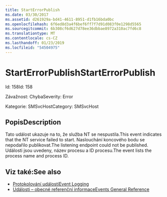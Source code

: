 ```yaml
---
title: StartErrorPublish
ms.date: 03/30/2017
ms.assetid: d261929a-bd41-4611-8951-d1fb16bda0bc
ms.openlocfilehash: 6f6ed8d3a4f6bef6ff7f7d91d083f0e1298d5565
ms.sourcegitcommit: 6b308cf6d627d78ee36dbbae8972a310ac7fd6c8
ms.translationtype: MT
ms.contentlocale: cs-CZ
ms.lasthandoff: 01/23/2019
ms.locfileid: "54504975"
---
```

# <a name="starterrorpublish"></a><span data-ttu-id="c455c-102">StartErrorPublish</span><span class="sxs-lookup"><span data-stu-id="c455c-102">StartErrorPublish</span></span>
<span data-ttu-id="c455c-103">Id: 158</span><span class="sxs-lookup"><span data-stu-id="c455c-103">Id: 158</span></span>  
  
 <span data-ttu-id="c455c-104">Závažnost: Chyba</span><span class="sxs-lookup"><span data-stu-id="c455c-104">Severity: Error</span></span>  
  
 <span data-ttu-id="c455c-105">Kategorie: SMSvcHost</span><span class="sxs-lookup"><span data-stu-id="c455c-105">Category: SMSvcHost</span></span>  
  
## <a name="description"></a><span data-ttu-id="c455c-106">Popis</span><span class="sxs-lookup"><span data-stu-id="c455c-106">Description</span></span>  
 <span data-ttu-id="c455c-107">Tato událost ukazuje na to, že služba NT se nespustila.</span><span class="sxs-lookup"><span data-stu-id="c455c-107">This event indicates that the NT service failed to start.</span></span> <span data-ttu-id="c455c-108">Naslouchání koncového bodu se nepodařilo publikovat.</span><span class="sxs-lookup"><span data-stu-id="c455c-108">The listening endpoint could not be published.</span></span> <span data-ttu-id="c455c-109">Události jsou uvedeny, název procesu a ID procesu.</span><span class="sxs-lookup"><span data-stu-id="c455c-109">The event lists the process name and process ID.</span></span>  
  
## <a name="see-also"></a><span data-ttu-id="c455c-110">Viz také:</span><span class="sxs-lookup"><span data-stu-id="c455c-110">See also</span></span>
- [<span data-ttu-id="c455c-111">Protokolování událostí</span><span class="sxs-lookup"><span data-stu-id="c455c-111">Event Logging</span></span>](../../../../../docs/framework/wcf/diagnostics/event-logging/index.md)
- [<span data-ttu-id="c455c-112">Události – obecné referenční informace</span><span class="sxs-lookup"><span data-stu-id="c455c-112">Events General Reference</span></span>](../../../../../docs/framework/wcf/diagnostics/event-logging/events-general-reference.md)
